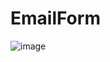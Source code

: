 # EmailForm

![image](https://user-images.githubusercontent.com/72441583/232568232-05fa5f02-7cd5-4c29-8bab-d43c5737691e.png)
